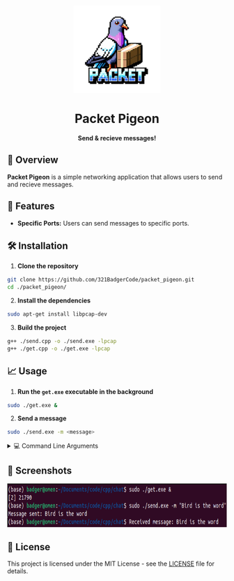 <p align="center">
	<img src="./asset/logo.png" alt="Packet Pigeon Logo" width="200" height="200">
</p>

<h1 align="center">Packet Pigeon</h1>

<p align="center">
	<strong>Send & recieve messages!</strong>
</p>

## 🚀 Overview

**Packet Pigeon** is a simple networking application that allows users to send and recieve messages.

## 🎨 Features

- **Specific Ports:** Users can send messages to specific ports.

## 🛠️ Installation

1. **Clone the repository**
```sh
git clone https://github.com/321BadgerCode/packet_pigeon.git
cd ./packet_pigeon/
```

2. **Install the dependencies**
```sh
sudo apt-get install libpcap-dev
```

3. **Build the project**
```sh
g++ ./send.cpp -o ./send.exe -lpcap
g++ ./get.cpp -o ./get.exe -lpcap
```

## 📈 Usage

1. **Run the `get.exe` executable in the background**
```sh
sudo ./get.exe &
```

2. **Send a message**
```sh
sudo ./send.exe -m <message>
```

<details>

<summary>💻 Command Line Arguments</summary>

### Get.exe
|	Argument		|	Description	|	Default		|
|	:---:			|	:---:		|	:---:		|
|	`-h & --help`		|	Help menu	|			|
|	`--version`		|	Version number	|			|
|	`-p`			|	Port number	|	`12345`		|

### Send.exe
|	Argument		|	Description	|	Default		|
|	:---:			|	:---:		|	:---:		|
|	`-h & --help`		|	Help menu	|			|
|	`--version`		|	Version number	|			|
|	`-i`			|	IP address	|	`127.0.0.1`	|
|	`-p`			|	Port number	|	`12345`		|
|	`-m`			|	Message		|	`Hello world!`	|

</details>

## 📸 Screenshots

<p align="center">
	<img src="./asset/example.png" alt="Example" width="800" height="100">
</p>

## 📜 License

This project is licensed under the MIT License - see the [LICENSE](./LICENSE) file for details.